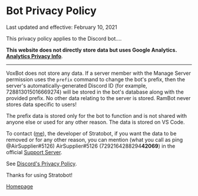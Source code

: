 # Bot Privacy Policy

Last updated and effective: February 10, 2021

This privacy policy applies to the Discord bot....

**This website does not directly store data but uses Google Analytics. [Analytics Privacy Info](https://policies.google.com/technologies/partner-sites)**.

---

VoxBot does not store any data. If a server member with the Manage Server permission uses the `prefix` command to change the bot's prefix, then the server's automatically-generated Discord ID (for example, 728813015016669274) will be stored in the bot's database along with the provided prefix. No other data relating to the server is stored. RamBot never stores data specific to users!

The prefix data is stored only for the bot to function and is not shared with anyone else or used for any other reason. The data is stored on VS Code.

To contact ([me](https://AirSupplier.github.io)), the developer of Stratobot, if you want the data to be removed or for any other reason, you can mention (what you call as ping @AirSupplier#5126) AirSupplier#5126 (7292164288294**42069**) in the official [Support Server](https://discord.gg/kz2ab6RRuk).

See [Discord's Privacy Policy](https://discord.com/privacy).

Thanks for using Stratobot!

[Homepage](/)
